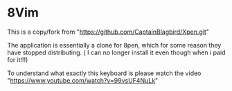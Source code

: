# 8Vim
This is a copy/fork from "https://github.com/CaptainBlagbird/Xpen.git"

The application is essentially a clone for 8pen, which for some reason they have stopped distributing. ( I can no longer install it even though when i paid for it!!!)

To understand what exactly this keyboard is please watch the video "https://www.youtube.com/watch?v=99vsUF4NuLk"
